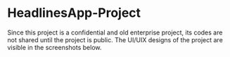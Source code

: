 # HeadlinesApp-Project
Since this project is a confidential and old enterprise project, its codes are not shared until the project is public. The UI/UIX designs of the project are visible in the screenshots below.
